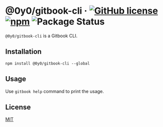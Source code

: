 # @0y0/gitbook-cli · [![GitHub license](https://img.shields.io/badge/license-MIT-blue.svg)](https://github.com/o0y0o/gitbook-cli/blob/master/LICENSE) [![npm](https://img.shields.io/npm/v/@0y0/gitbook-cli.svg)](https://www.npmjs.com/package/@0y0/gitbook-cli) ![Package Status](https://github.com/o0y0o/gitbook-cli/workflows/Package/badge.svg)

`@0y0/gitbook-cli` is a Gitbook CLI.

## Installation

```
npm install @0y0/gitbook-cli --global
```

## Usage

Use `gitbook help` command to print the usage.

## License

[MIT](https://github.com/o0y0o/gitbook-cli/blob/master/LICENSE)
